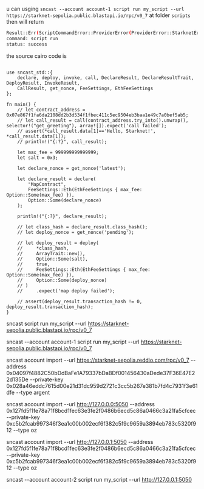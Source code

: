 
u can usging  `sncast --account account-1 script run my_script --url https://starknet-sepolia.public.blastapi.io/rpc/v0_7` at folder `scripts`
then will return

```bash
Result::Err(ScriptCommandError::ProviderError(ProviderError::StarknetError(StarknetError::DuplicateTx(()))))
command: script run
status: success

```

the source cairo code is 

```cairo

use sncast_std::{
    declare, deploy, invoke, call, DeclareResult, DeclareResultTrait, DeployResult, InvokeResult,
    CallResult, get_nonce, FeeSettings, EthFeeSettings
};

fn main() {
    // let contract_address = 0x07e867f1fa6da2108dd2b3d534f1fbec411c5ec9504eb3baa1e49c7a0bef5ab5;
    // let call_result = call(contract_address.try_into().unwrap(), selector!("get_greeting"), array![]).expect('call failed');
    // assert(*call_result.data[1]=='Hello, Starknet!', *call_result.data[1]);
    // println!("{:?}", call_result);

    let max_fee = 999999999999999;
    let salt = 0x3;

    let declare_nonce = get_nonce('latest');

    let declare_result = declare(
        "MapContract",
        FeeSettings::Eth(EthFeeSettings { max_fee: Option::Some(max_fee) }),
        Option::Some(declare_nonce)
    );

    println!("{:?}", declare_result);

    // let class_hash = declare_result.class_hash();
    // let deploy_nonce = get_nonce('pending');

    // let deploy_result = deploy(
    //     *class_hash,
    //     ArrayTrait::new(),
    //     Option::Some(salt),
    //     true,
    //     FeeSettings::Eth(EthFeeSettings { max_fee: Option::Some(max_fee) }),
    //     Option::Some(deploy_nonce)
    // )
    //     .expect('map deploy failed');

    // assert(deploy_result.transaction_hash != 0, deploy_result.transaction_hash);
}

```




sncast script run my_script --url https://starknet-sepolia.public.blastapi.io/rpc/v0_7

sncast --account account-1 script run my_script --url https://starknet-sepolia.public.blastapi.io/rpc/v0_7

sncast account import --url https://starknet-sepolia.reddio.com/rpc/v0_7    --address 0x04097f4882C50bDdBaFe1A79337bDaBDf001456430aDede37F36E47E22d135De    --private-key 0x028a46eddc7615d00e21d31dc959d2721c3cc5b267e381b7fd4c7931f3e61dfe  --type argent


sncast account import --url http://127.0.0.0:5050    --address 0x127fd5f1fe78a71f8bcd1fec63e3fe2f0486b6ecd5c86a0466c3a21fa5cfcec    --private-key 0xc5b2fcab997346f3ea1c00b002ecf6f382c5f9c9659a3894eb783c5320f912  --type oz

sncast account import --url http://127.0.0.1:5050  --address 0x127fd5f1fe78a71f8bcd1fec63e3fe2f0486b6ecd5c86a0466c3a21fa5cfcec --private-key 0xc5b2fcab997346f3ea1c00b002ecf6f382c5f9c9659a3894eb783c5320f912 --type oz


sncast --account account-2 script run my_script --url http://127.0.0.1:5050




